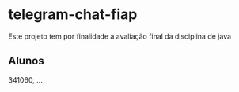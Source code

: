 # telegram-chat-fiap
Este projeto tem por finalidade a avaliação final da disciplina de java

## Alunos
341060, ...
